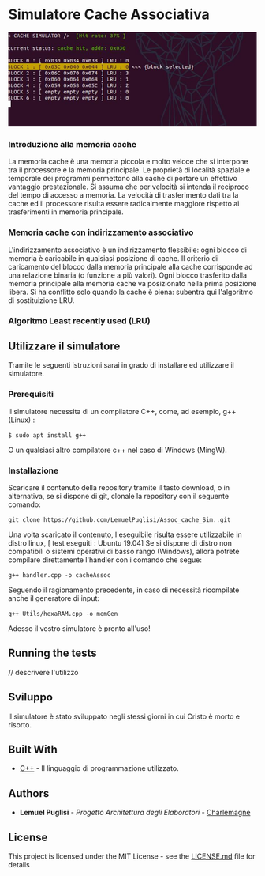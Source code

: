 # Simulatore Cache Associativa

![Anteprima](/Images/simulator.jpg)

### Introduzione alla memoria cache 

La memoria cache è una memoria piccola e molto veloce che si interpone tra il processore e la memoria principale. 
Le proprietà di località spaziale e temporale dei programmi permettono alla cache di portare un effettivo vantaggio prestazionale. 
Si assuma che per velocità si intenda il reciproco del tempo di accesso a memoria. La velocità di trasferimento dati tra la cache ed il processore risulta essere radicalmente maggiore rispetto ai trasferimenti in memoria principale.  

### Memoria cache con indirizzamento associativo

L'indirizzamento associativo è un indirizzamento flessibile: ogni blocco di memoria è caricabile in qualsiasi posizione di cache. 
Il criterio di caricamento del blocco dalla memoria principale alla cache corrisponde ad una relazione binaria (o funzione a più valori). 
Ogni blocco trasferito dalla memoria principale alla memoria cache va posizionato nella prima posizione libera. Si ha conflitto solo quando la cache è piena: subentra qui l'algoritmo di sostituizione LRU. 

### Algoritmo Least recently used (LRU)



## Utilizzare il simulatore

Tramite le seguenti istruzioni sarai in grado di installare ed utilizzare il simulatore. 


### Prerequisiti

Il simulatore necessita di un compilatore C++, come, ad esempio, g++ (Linux) :  

```
$ sudo apt install g++
```

O un qualsiasi altro compilatore c++ nel caso di Windows (MingW). 


### Installazione

Scaricare il contenuto della repository tramite il tasto download, o in alternativa, se si dispone di git, clonale la repository con il seguente comando: 

```
git clone https://github.com/LemuelPuglisi/Assoc_cache_Sim..git
```

Una volta scaricato il contenuto, l'eseguibile risulta essere utilizzabile in distro linux, [ test eseguiti : Ubuntu 19.04]
Se si dispone di distro non compatibili o sistemi operativi di basso rango (Windows), allora potrete compilare direttamente l'handler con i comando che segue: 

```
g++ handler.cpp -o cacheAssoc 
```

Seguendo il ragionamento precedente, in caso di necessità ricompilate anche il generatore di input: 

```
g++ Utils/hexaRAM.cpp -o memGen 
```

Adesso il vostro simulatore è pronto all'uso!  

## Running the tests

// descrivere l'utilizzo

## Sviluppo

Il simulatore è stato sviluppato negli stessi giorni in cui Cristo è morto e risorto.

## Built With

* [C++](https://isocpp.org/) - Il linguaggio di programmazione utilizzato.

## Authors

* **Lemuel Puglisi** - *Progetto Architettura degli Elaboratori* - [Charlemagne](https://lemuelpuglisi.github.io)


## License

This project is licensed under the MIT License - see the [LICENSE.md](LICENSE.md) file for details
